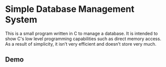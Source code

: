 # Simple Database Management System

This is a small program written in C to manage a database. It is intended to show C's low level programming capabilities such as direct memory access. As a result of simplicity, it isn’t very efficient and doesn’t store very much.

## Demo
